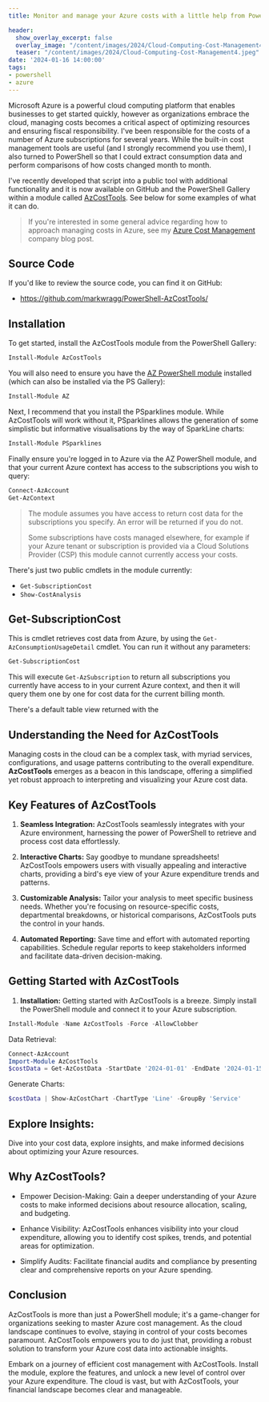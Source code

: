 ```yaml
---
title: Monitor and manage your Azure costs with a little help from PowerShell

header:
  show_overlay_excerpt: false
  overlay_image: "/content/images/2024/Cloud-Computing-Cost-Management4.jpeg"
  teaser: "/content/images/2024/Cloud-Computing-Cost-Management4.jpeg"
date: '2024-01-16 14:00:00'
tags:
- powershell
- azure
---
```


Microsoft Azure is a powerful cloud computing platform that enables businesses to get started quickly, however as organizations embrace the cloud, managing costs becomes a critical aspect of optimizing resources and ensuring fiscal responsibility. I've been responsible for the costs of a number of Azure subscriptions for several years. While the built-in cost management tools are useful (and I strongly recommend you use them), I also turned to PowerShell so that I could extract consumption data and perform comparisons of how costs changed month to month.

I've recently developed that script into a public tool with additional functionality and it is now available on GitHub and the PowerShell Gallery within a module called [AzCostTools](https://github.com/markwragg/PowerShell-AzCostTools). See below for some examples of what it can do.

> If you're interested in some general advice regarding how to approach managing costs in Azure, see my [Azure Cost Management](https://mpfe.uk/blog/2023-03-31-azure-cost-management/) company blog post. 

## Source Code
 
If you'd like to review the source code, you can find it on GitHub:

- https://github.com/markwragg/PowerShell-AzCostTools/

## Installation

To get started, install the AzCostTools module from the PowerShell Gallery:

```powershell
Install-Module AzCostTools
```

You will also need to ensure you have the [AZ PowerShell module](https://learn.microsoft.com/en-us/powershell/azure/new-azureps-module-az) installed (which can also be installed via the PS Gallery):

```powershell
Install-Module AZ
```

 Next, I recommend that you install the PSparklines module. While AzCostTools will work without it, PSparklines allows the generation of some simplistic but informative visualisations by the way of SparkLine charts:

```powershell
Install-Module PSparklines
```

Finally ensure you're logged in to Azure via the AZ PowerShell module, and that your current Azure context has access to the subscriptions you wish to query:

```powershell
Connect-AzAccount
Get-AzContext
```

> The module assumes you have access to return cost data for the subscriptions you specify. An error will be returned if you do not.
>
> Some subscriptions have costs managed elsewhere, for example if your Azure tenant or subscription is provided via a Cloud Solutions Provider (CSP) this module cannot currently access your costs.

There's just two public cmdlets in the module currently:

- `Get-SubscriptionCost`
- `Show-CostAnalysis`

## Get-SubscriptionCost

This is cmdlet retrieves cost data from Azure, by using the `Get-AzConsumptionUsageDetail` cmdlet. You can run it without any parameters:

```powershell
Get-SubscriptionCost
```

This will execute `Get-AzSubscription` to return all subscriptions you currently have access to in your current Azure context, and then it will query them one by one for cost data for the current billing month.

There's a default table view returned with the 


## Understanding the Need for AzCostTools

Managing costs in the cloud can be a complex task, with myriad services, configurations, and usage patterns contributing to the overall expenditure. **AzCostTools** emerges as a beacon in this landscape, offering a simplified yet robust approach to interpreting and visualizing your Azure cost data.

## Key Features of AzCostTools

1. **Seamless Integration:** AzCostTools seamlessly integrates with your Azure environment, harnessing the power of PowerShell to retrieve and process cost data effortlessly.

2. **Interactive Charts:** Say goodbye to mundane spreadsheets! AzCostTools empowers users with visually appealing and interactive charts, providing a bird's eye view of your Azure expenditure trends and patterns.

3. **Customizable Analysis:** Tailor your analysis to meet specific business needs. Whether you're focusing on resource-specific costs, departmental breakdowns, or historical comparisons, AzCostTools puts the control in your hands.

4. **Automated Reporting:** Save time and effort with automated reporting capabilities. Schedule regular reports to keep stakeholders informed and facilitate data-driven decision-making.

## Getting Started with AzCostTools

1. **Installation:** Getting started with AzCostTools is a breeze. Simply install the PowerShell module and connect it to your Azure subscription.

```powershell
Install-Module -Name AzCostTools -Force -AllowClobber
```

Data Retrieval:

```powershell
Connect-AzAccount
Import-Module AzCostTools
$costData = Get-AzCostData -StartDate '2024-01-01' -EndDate '2024-01-15'
```

Generate Charts:

```powershell
$costData | Show-AzCostChart -ChartType 'Line' -GroupBy 'Service'
```

## Explore Insights:

Dive into your cost data, explore insights, and make informed decisions about optimizing your Azure resources.

## Why AzCostTools?

* Empower Decision-Making: Gain a deeper understanding of your Azure costs to make informed decisions about resource allocation, scaling, and budgeting.

* Enhance Visibility: AzCostTools enhances visibility into your cloud expenditure, allowing you to identify cost spikes, trends, and potential areas for optimization.

* Simplify Audits: Facilitate financial audits and compliance by presenting clear and comprehensive reports on your Azure spending.

## Conclusion

AzCostTools is more than just a PowerShell module; it's a game-changer for organizations seeking to master Azure cost management. As the cloud landscape continues to evolve, staying in control of your costs becomes paramount. AzCostTools empowers you to do just that, providing a robust solution to transform your Azure cost data into actionable insights.

Embark on a journey of efficient cost management with AzCostTools. Install the module, explore the features, and unlock a new level of control over your Azure expenditure. The cloud is vast, but with AzCostTools, your financial landscape becomes clear and manageable.